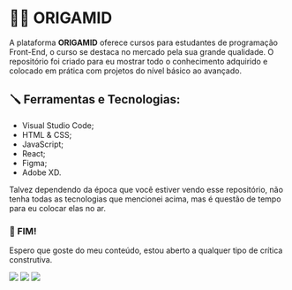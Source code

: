   <h1> 👨‍💻 ORIGAMID </h1>
  <p> A plataforma <strong>ORIGAMID</strong> oferece cursos para estudantes de programação Front-End, o curso se destaca no mercado pela sua grande qualidade. O repositório foi criado para eu mostrar todo o conhecimento adquirido e colocado em prática com projetos do nível básico ao avançado. </p>
  <h2> 🪛 Ferramentas e Tecnologias:</h2>
  <ul>
    <li>Visual Studio Code;</li>
    <li>HTML & CSS;</li>
    <li>JavaScript;</li>
    <li>React;</li>
    <li>Figma;</li>
    <li>Adobe XD.</li>
  </ul>
  <p>Talvez dependendo da época que você estiver vendo esse repositório, não tenha todas as tecnologias que mencionei acima, mas é questão de tempo para eu colocar elas no ar. </p>
  <h3> 🦅 FIM!</h3>
  <p>Espero que goste do meu conteúdo, estou aberto a qualquer tipo de crítica construtiva.</p>
  <p align="left">
    <a href="https://www.linkedin.com/in/pedrogomes017/" target="_blank"><img src="https://img.shields.io/badge/LinkedIn-0077B5?style=for-the-badge&logo=linkedin&logoColor=white"></a>
    <a href="https://api.whatsapp.com/send?phone=5516997607666" target="_blank"><img src="https://img.shields.io/badge/WhatsApp-25D366?style=for-the-badge&logo=whatsapp&logoColor=white"></a>
    <a href="https://www.instagram.com/peedro2g/" target="_blank"><img src="https://img.shields.io/badge/-Instagram-%23E4405F?style=for-the-badge&logo=instagram&logoColor=white"></a>
  <p>

